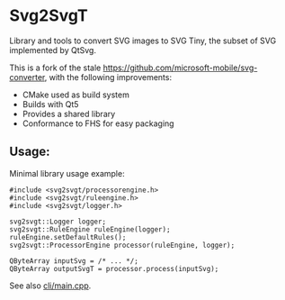 Svg2SvgT
========

Library and tools to convert SVG images to SVG Tiny, the subset of SVG implemented by QtSvg.

This is a fork of the stale https://github.com/microsoft-mobile/svg-converter, with the following improvements:
* CMake used as build system
* Builds with Qt5
* Provides a shared library
* Conformance to FHS for easy packaging

Usage:
------

Minimal library usage example:

    #include <svg2svgt/processorengine.h>
    #include <svg2svgt/ruleengine.h>
    #include <svg2svgt/logger.h>
    
    svg2svgt::Logger logger;
    svg2svgt::RuleEngine ruleEngine(logger);
    ruleEngine.setDefaultRules();
    svg2svgt::ProcessorEngine processor(ruleEngine, logger);
    
    QByteArray inputSvg = /* ... */;
    QByteArray outputSvgT = processor.process(inputSvg);

See also [cli/main.cpp](https://github.com/manisandro/svg2svgt/blob/master/cli/main.cpp).
